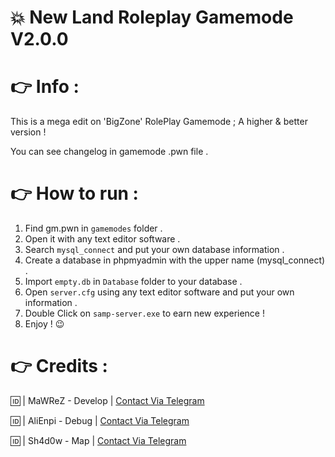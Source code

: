 # :collision: New Land Roleplay Gamemode V2.0.0 


# :point_right: Info :
This is a mega edit on 'BigZone' RolePlay Gamemode ; A higher & better version !

You can see changelog in gamemode .pwn file .

# :point_right: How to run :
1. Find gm.pwn in `gamemodes` folder .
2. Open it with any text editor software .
3. Search `mysql_connect` and put your own database information .
4. Create a database in phpmyadmin with the upper name (mysql_connect) .
5. Import `empty.db` in `Database` folder to your database .
6. Open `server.cfg` using any text editor software and put your own information .
7. Double Click on `samp-server.exe` to earn new experience !
8. Enjoy ! :wink:



# :point_right: Credits :
:id: | MaWReZ - Develop | [Contact Via Telegram](https://t.me/mawrez_01)

:id: | AliEnpi - Debug | [Contact Via Telegram](https://t.me/AliEnpi)

:id: | Sh4d0w - Map | [Contact Via Telegram](https://t.me/WilDHosseiN)
